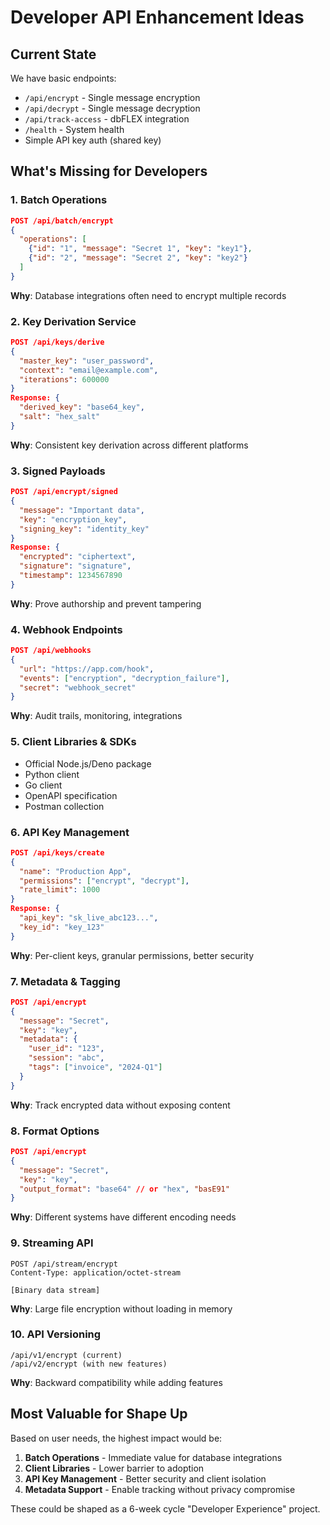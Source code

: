 # Developer API Enhancement Ideas

## Current State

We have basic endpoints:

- `/api/encrypt` - Single message encryption
- `/api/decrypt` - Single message decryption
- `/api/track-access` - dbFLEX integration
- `/health` - System health
- Simple API key auth (shared key)

## What's Missing for Developers

### 1. **Batch Operations**

```json
POST /api/batch/encrypt
{
  "operations": [
    {"id": "1", "message": "Secret 1", "key": "key1"},
    {"id": "2", "message": "Secret 2", "key": "key2"}
  ]
}
```

**Why**: Database integrations often need to encrypt multiple records

### 2. **Key Derivation Service**

```json
POST /api/keys/derive
{
  "master_key": "user_password",
  "context": "email@example.com",
  "iterations": 600000
}
Response: {
  "derived_key": "base64_key",
  "salt": "hex_salt"
}
```

**Why**: Consistent key derivation across different platforms

### 3. **Signed Payloads**

```json
POST /api/encrypt/signed
{
  "message": "Important data",
  "key": "encryption_key",
  "signing_key": "identity_key"
}
Response: {
  "encrypted": "ciphertext",
  "signature": "signature",
  "timestamp": 1234567890
}
```

**Why**: Prove authorship and prevent tampering

### 4. **Webhook Endpoints**

```json
POST /api/webhooks
{
  "url": "https://app.com/hook",
  "events": ["encryption", "decryption_failure"],
  "secret": "webhook_secret"
}
```

**Why**: Audit trails, monitoring, integrations

### 5. **Client Libraries & SDKs**

- Official Node.js/Deno package
- Python client
- Go client
- OpenAPI specification
- Postman collection

### 6. **API Key Management**

```json
POST /api/keys/create
{
  "name": "Production App",
  "permissions": ["encrypt", "decrypt"],
  "rate_limit": 1000
}
Response: {
  "api_key": "sk_live_abc123...",
  "key_id": "key_123"
}
```

**Why**: Per-client keys, granular permissions, better security

### 7. **Metadata & Tagging**

```json
POST /api/encrypt
{
  "message": "Secret",
  "key": "key",
  "metadata": {
    "user_id": "123",
    "session": "abc",
    "tags": ["invoice", "2024-Q1"]
  }
}
```

**Why**: Track encrypted data without exposing content

### 8. **Format Options**

```json
POST /api/encrypt
{
  "message": "Secret",
  "key": "key",
  "output_format": "base64" // or "hex", "basE91"
}
```

**Why**: Different systems have different encoding needs

### 9. **Streaming API**

```
POST /api/stream/encrypt
Content-Type: application/octet-stream

[Binary data stream]
```

**Why**: Large file encryption without loading in memory

### 10. **API Versioning**

```
/api/v1/encrypt (current)
/api/v2/encrypt (with new features)
```

**Why**: Backward compatibility while adding features

## Most Valuable for Shape Up

Based on user needs, the highest impact would be:

1. **Batch Operations** - Immediate value for database integrations
2. **Client Libraries** - Lower barrier to adoption
3. **API Key Management** - Better security and client isolation
4. **Metadata Support** - Enable tracking without privacy compromise

These could be shaped as a 6-week cycle "Developer Experience" project.
